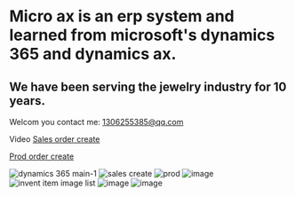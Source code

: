 # Micro ax is an erp system and learned from microsoft's **dynamics 365** and **dynamics ax**.

## We have been serving the **jewelry industry** for 10 years.

Welcom you contact me: 1306255385@qq.com

Video
[Sales order create](https://github.com/it950/microax/blob/master/sales%20order%20create.mp4)

[Prod order create](https://github.com/it950/microax/blob/master/prod%20order%20create.mp4)

![dynamics 365 main-1](https://user-images.githubusercontent.com/15027134/202984021-46e7450c-6922-4502-bc89-7172b4ac1ff9.png)
![sales create](https://user-images.githubusercontent.com/15027134/202984753-730e6b3c-adde-48a2-9ed3-6b13134554cc.png)
![prod](https://user-images.githubusercontent.com/15027134/202984785-061202b2-aed5-40dd-8003-e7efcd23cc68.png)
![image](https://user-images.githubusercontent.com/15027134/202984678-db62897c-e916-4411-80a6-085bdf95022a.png)
![invent item image list](https://user-images.githubusercontent.com/15027134/202986155-85f627de-d646-438a-959c-881a88cd959a.png)
![image](https://user-images.githubusercontent.com/15027134/202986329-1ae5844a-46e0-4b14-92af-80509b8d83c7.png)
![image](https://user-images.githubusercontent.com/15027134/202986406-d74b7a8b-7a9c-4a3c-9f1b-66a855589030.png)





